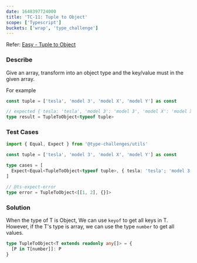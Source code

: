 ```yaml
---
date: 1648397724000
title: 'TC-11: Tuple to Object'
scope: ['Typescript']
buckets: ['wrap', 'type_challenge']
---
```


Refer: [Easy - Tuple to Object](https://github.com/type-challenges/type-challenges/blob/master/questions/11-easy-tuple-to-object/README.md)

### Describe

Give an array, transform into an object type and the key/value must in the given array.

For example

```typescript
const tuple = ['tesla', 'model 3', 'model X', 'model Y'] as const

// expected { tesla: 'tesla', 'model 3': 'model 3', 'model X': 'model X', 'model Y': 'model Y'}
type result = TupleToObject<typeof tuple>
```

### Test Cases

```typescript
import { Equal, Expect } from '@type-challenges/utils'

const tuple = ['tesla', 'model 3', 'model X', 'model Y'] as const

type cases = [
  Expect<Equal<TupleToObject<typeof tuple>, { tesla: 'tesla'; 'model 3': 'model 3'; 'model X': 'model X'; 'model Y': 'model Y' }>>
]

// @ts-expect-error
type error = TupleToObject<[[1, 2], {}]>
```

### Solution

When the type of T is Object, We can use `keyof` to get all keys in T. However, if the T's type is array, we can use the type `number` to get all values.

```typescript
type TupleToObject<T extends readonly any[]> = {
  [P in T[number]]: P
}
```
